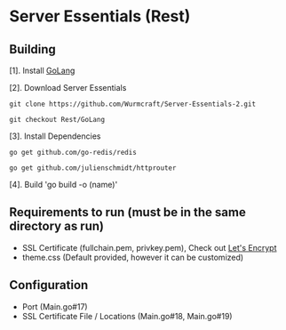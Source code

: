 # Server Essentials (Rest)

## Building
[1]. Install [GoLang](https://golang.org/) 

[2]. Download Server Essentials 

`git clone https://github.com/Wurmcraft/Server-Essentials-2.git`
  
`git checkout Rest/GoLang`
     
     
[3]. Install Dependencies 

`go get github.com/go-redis/redis`
    
`go get github.com/julienschmidt/httprouter`

[4]. Build 'go build -o (name)'


## Requirements to run (must be in the same directory as run)

- SSL Certificate (fullchain.pem, privkey.pem), Check out [Let's Encrypt](https://letsencrypt.org/)
- theme.css (Default provided, however it can be customized)

## Configuration

- Port (Main.go#17)
- SSL Certificate File / Locations (Main.go#18, Main.go#19)

